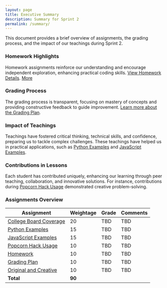 ```yaml
---
layout: page
title: Executive Summary
description: Summary for Sprint 2
permalink: /summary/
---
```


This document provides a brief overview of assignments, the grading process, and the impact of our teachings during Sprint 2.

### Homework Highlights

Homework assignments reinforce our understanding and encourage independent exploration, enhancing practical coding skills. [View Homework Details](/path/to/homework). [More]()

### Grading Process

The grading process is transparent, focusing on mastery of concepts and providing constructive feedback to guide improvement. [Learn more about the Grading Plan](/path/to/grading-plan).

### Impact of Teachings

Teachings have fostered critical thinking, technical skills, and confidence, preparing us to tackle complex challenges. These teachings have helped us in practical applications, such as [Python Examples](https://example.com/python-examples) and [JavaScript Examples](https://example.com/javascript-examples).

### Contributions in Lessons

Each student has contributed uniquely, enhancing our learning through peer teaching, collaboration, and innovative solutions. For instance, contributions during [Popcorn Hack Usage](https://example.com/popcorn-hack-usage) demonstrated creative problem-solving.

### Assignments Overview

| **Assignment**          | **Weightage** | **Grade** | **Comments** |
|-------------------------|---------------|-----------|--------------|
| [College Board Coverage](https://example.com/college-board-coverage)  | 20            | TBD       | TBD          |
| [Python Examples](https://example.com/python-examples)         | 15            | TBD       | TBD          |
| [JavaScript Examples](https://example.com/javascript-examples) | 15            | TBD       | TBD          |
| [Popcorn Hack Usage](https://example.com/popcorn-hack-usage)    | 10            | TBD       | TBD          |
| [Homework](https://example.com/homework)                | 10            | TBD       | TBD          |
| [Grading Plan](https://example.com/grading-plan)            | 10            | TBD       | TBD          |
| [Original and Creative](https://example.com/original-creative)    | 10            | TBD       | TBD          |
| **Total**               | **90**        |           |              |

